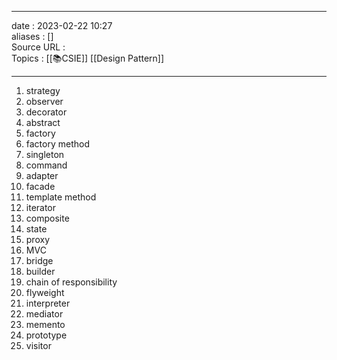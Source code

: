 ___
date : 2023-02-22 10:27<br>
aliases : []<br>
Source URL : <br>
Topics : [[📚CSIE]] [[Design Pattern]]
___
1. strategy
2. observer
3. decorator
4. abstract
5. factory
6. factory method
7. singleton
8. command
9. adapter
10. facade
11. template method
12. iterator
13. composite
14. state
15. proxy
16. MVC
17. bridge 
18. builder
19. chain of responsibility
20. flyweight
21. interpreter
22. mediator
23. memento
24. prototype
25. visitor